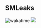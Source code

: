 ## SMLeaks
![wakatime](https://wakatime.com/badge/github/TurboBiscuit/smleaks.svg) ![](https://img.shields.io/discord/668320727912415233?label=discord)